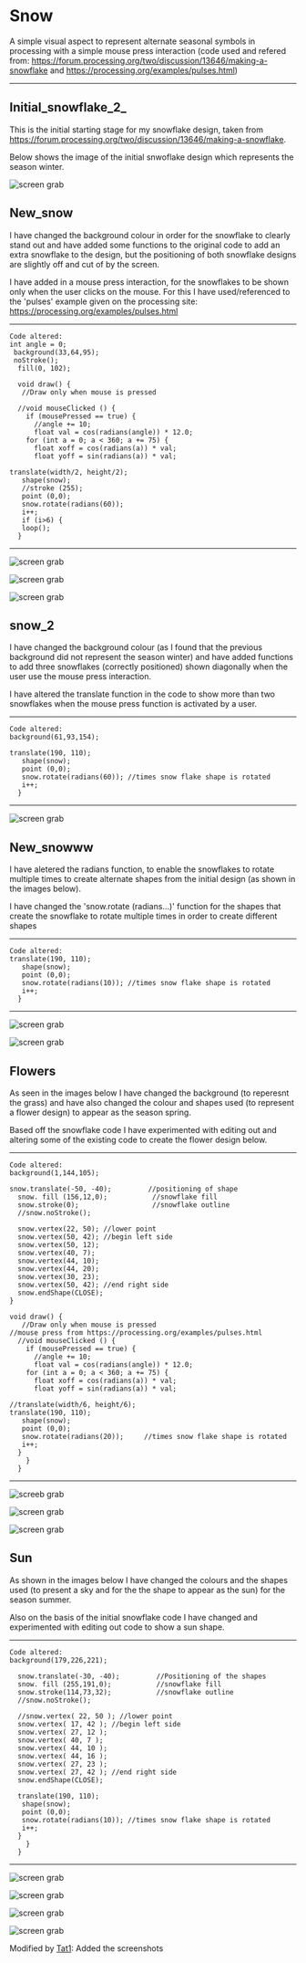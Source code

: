 # Snow
A simple visual aspect to represent alternate seasonal symbols in processing with a simple mouse press interaction (code used and refered from: https://forum.processing.org/two/discussion/13646/making-a-snowflake and https://processing.org/examples/pulses.html) 



---
## Initial_snowflake_2_

This is the initial starting stage for my snowflake design, taken from https://forum.processing.org/two/discussion/13646/making-a-snowflake. 

Below shows the image of the initial snwoflake design which represents the season winter.

![screen grab](https://github.com/sophi-4/Snow/blob/master/Screen%20Shot%202017-12-13%20at%2023.17.26.png)



## New_snow

I have changed the background colour in order for the snowflake to clearly stand out and have added some functions to the original code to add an extra snowflake to the design, but the positioning of both snowflake designs are slightly off and cut of by the screen. 

I have added in a mouse press interaction, for the snowflakes to be shown only when the user clicks on the mouse. For this I have used/referenced to the 'pulses' example given on the processing site: https://processing.org/examples/pulses.html 

---
```
Code altered:
int angle = 0;
 background(33,64,95);
 noStroke();
  fill(0, 102);
  
  void draw() {
   //Draw only when mouse is pressed

  //void mouseClicked () {
    if (mousePressed == true) {
      //angle += 10;   
      float val = cos(radians(angle)) * 12.0;
    for (int a = 0; a < 360; a += 75) {
      float xoff = cos(radians(a)) * val;
      float yoff = sin(radians(a)) * val;

translate(width/2, height/2);
   shape(snow);
   //stroke (255);
   point (0,0);
   snow.rotate(radians(60));
   i++;
   if (i>6) { 
   loop();  
  }  
  ```
  ---
![screen grab](https://github.com/sophi-4/Snow/blob/master/Screen%20Shot%202017-12-13%20at%2023.18.33.png)

![screen grab](https://github.com/sophi-4/Snow/blob/master/Screen%20Shot%202017-12-13%20at%2023.18.40.png)

![screen grab](https://github.com/sophi-4/Snow/blob/master/Screen%20Shot%202017-12-13%20at%2023.18.51.png)



## snow_2

I have changed the background colour (as I found that the previous background did not represent the season winter) and have added functions to add three snowflakes (correctly positioned) shown diagonally when the user use the mouse press interaction.

I have altered the translate function in the code to show more than two snowflakes when the mouse press function is activated by a user.

---
```
Code altered:
background(61,93,154);

translate(190, 110);
   shape(snow);
   point (0,0);
   snow.rotate(radians(60)); //times snow flake shape is rotated
   i++;  
  } 
  ```
  ---
![screen grab](https://github.com/sophi-4/Snow/blob/master/Screen%20Shot%202017-12-13%20at%2023.20.09.png)



## New_snowww

I have aletered the radians function, to enable the snowflakes to rotate multiple times to create alternate shapes from the initial design (as shown in the images below).

I have changed the 'snow.rotate (radians...)' function for the shapes that create the snowflake to rotate multiple times in order to create different shapes

---
```
Code altered:
translate(190, 110);
   shape(snow);
   point (0,0);
   snow.rotate(radians(10)); //times snow flake shape is rotated
   i++;  
  } 
  ```
  ---
![screen grab](https://github.com/sophi-4/Snow/blob/master/Screen%20Shot%202017-12-13%20at%2023.21.58.png)

![screen grab](https://github.com/sophi-4/Snow/blob/master/Screen%20Shot%202017-12-13%20at%2023.22.12.png)



## Flowers

As seen in the images below I have changed the background (to reperesnt the grass) and have also changed the colour and shapes used (to represent a flower design) to appear as the season spring.

Based off the snowflake code I have experimented with editing out and altering some of the existing code to create the flower design below.

---
```
Code altered:
background(1,144,105);

snow.translate(-50, -40);         //positioning of shape
  snow. fill (156,12,0);           //snowflake fill
  snow.stroke(0);                  //snowflake outline
  //snow.noStroke(); 
  
  snow.vertex(22, 50); //lower point 
  snow.vertex(50, 42); //begin left side 
  snow.vertex(50, 12); 
  snow.vertex(40, 7);
  snow.vertex(44, 10); 
  snow.vertex(44, 20); 
  snow.vertex(30, 23);
  snow.vertex(50, 42); //end right side
  snow.endShape(CLOSE);
}

void draw() {
   //Draw only when mouse is pressed 
//mouse press from https://processing.org/examples/pulses.html
  //void mouseClicked () {
    if (mousePressed == true) {
      //angle += 10;   
      float val = cos(radians(angle)) * 12.0;
    for (int a = 0; a < 360; a += 75) {
      float xoff = cos(radians(a)) * val;
      float yoff = sin(radians(a)) * val;

//translate(width/6, height/6);
translate(190, 110);
   shape(snow);
   point (0,0);
   snow.rotate(radians(20));     //times snow flake shape is rotated
   i++;  
  } 
    }
  }
  ```
  ---
![screeb grab](https://github.com/sophi-4/Snow/blob/master/Screen%20Shot%202017-12-13%20at%2023.26.06.png)

![screen grab](https://github.com/sophi-4/Snow/blob/master/Screen%20Shot%202017-12-13%20at%2023.26.47.png)

![screen grab](https://github.com/sophi-4/Snow/blob/master/Screen%20Shot%202017-12-13%20at%2023.26.26.png)



## Sun

As shown in the images below I have changed the colours and the shapes used (to present a sky and for the the shape to appear as the sun) for the season summer.
 
Also on the basis of the initial snowflake code I have changed and experimented with editing out code to show a sun shape. 

---
```
Code altered:
background(179,226,221);

  snow.translate(-30, -40);         //Positioning of the shapes
  snow. fill (255,191,0);           //snowflake fill
  snow.stroke(114,73,32);           //snowflake outline
  //snow.noStroke(); 
  
  //snow.vertex( 22, 50 ); //lower point 
  snow.vertex( 17, 42 ); //begin left side  
  snow.vertex( 27, 12 ); 
  snow.vertex( 40, 7 );
  snow.vertex( 44, 10 ); 
  snow.vertex( 44, 16 ); 
  snow.vertex( 27, 23 );
  snow.vertex( 27, 42 ); //end right side
  snow.endShape(CLOSE);
  
  translate(190, 110);
   shape(snow);
   point (0,0);
   snow.rotate(radians(10)); //times snow flake shape is rotated
   i++;  
  } 
    }
  } 
  ```
  ---
![screen grab](https://github.com/sophi-4/Snow/blob/master/Screen%20Shot%202017-12-13%20at%2023.29.01.png)

![screen grab](https://github.com/sophi-4/Snow/blob/master/Screen%20Shot%202017-12-13%20at%2023.29.14.png)

![screen grab](https://github.com/sophi-4/Snow/blob/master/Screen%20Shot%202017-12-13%20at%2023.29.23.png)

![screen grab](https://github.com/sophi-4/Snow/blob/master/Screen%20Shot%202017-12-13%20at%2023.29.38.png)



Modified by [Tat1](https://github.com/Tat1): Added the screenshots
